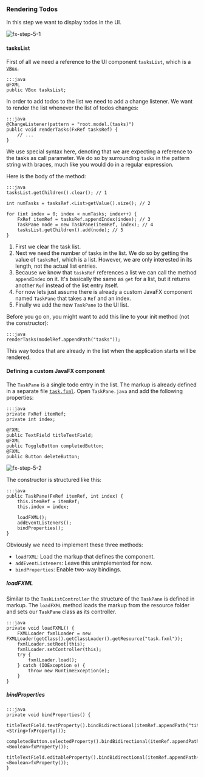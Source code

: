 ### Rendering Todos

In this step we want to display todos in the UI.

![fx-step-5-1](/static/images/tutorial/fx-step-5-1.png)

#### tasksList

First of all we need a reference to the UI component `tasksList`, which is a [`VBox`][1].

    :::java
    @FXML
    public VBox tasksList;

In order to add todos to the list we need to add a change listener.
We want to render the list whenever the list of todos changes:

    :::java
    @ChangeListener(pattern = "root.model.(tasks)")
    public void renderTasks(FxRef tasksRef) {
        // ...
    }

We use special syntax here, denoting that we are expecting a reference to the tasks as call parameter.
We do so by surrounding `tasks` in the pattern string with braces, much like you would do in a regular expression.

Here is the body of the method:

    :::java
    tasksList.getChildren().clear(); // 1

    int numTasks = tasksRef.<List>getValue().size(); // 2

    for (int index = 0; index < numTasks; index++) {
        FxRef itemRef = tasksRef.appendIndex(index); // 3
        TaskPane node = new TaskPane(itemRef, index); // 4
        tasksList.getChildren().add(node); // 5
    }

1. First we clear the task list.
2. Next we need the number of tasks in the list. We do so by getting the value of `tasksRef`, which is a list.
However, we are only interested in its length, not the actual list entries.
3. Because we know that `tasksRef` references a list we can call the method `appendIndex` on it.
It's basically the same as `get` for a list, but it returns another `Ref` instead of the list entry itself.
4. For now lets just assume there is already a custom JavaFX component named `TaskPane` that takes a `Ref` and an index.
5. Finally we add the new `TaskPane` to the UI list.

Before you go on, you might want to add this line to your init method (not the constructor):

    :::java
    renderTasks(modelRef.appendPath("tasks"));

This way todos that are already in the list when the application starts will be rendered.

#### Defining a custom JavaFX component

The `TaskPane` is a single todo entry in the list. The markup is already defined in a separate file [`task.fxml`][2].
Open `TaskPane.java` and add the following properties:

    :::java
    private FxRef itemRef;
    private int index;

    @FXML
    public TextField titleTextField;
    @FXML
    public ToggleButton completedButton;
    @FXML
    public Button deleteButton;

![fx-step-5-2](/static/images/tutorial/fx-step-5-2.png)

The constructor is structured like this:

    :::java
    public TaskPane(FxRef itemRef, int index) {
        this.itemRef = itemRef;
        this.index = index;

        loadFXML();
        addEventListeners();
        bindProperties();
    }

Obviously we need to implement these three methods:

* `loadFXML`: Load the markup that defines the component.
* `addEventListeners`: Leave this unimplemented for now.
* `bindProperties`: Enable two-way bindings.

##### loadFXML

Similar to the `TaskListController` the structure of the `TaskPane` is defined in markup.
The `loadFXML` method loads the markup from the resource folder and sets our `TaskPane` class as its controller.

    :::java
    private void loadFXML() {
        FXMLLoader fxmlLoader = new FXMLLoader(getClass().getClassLoader().getResource("task.fxml"));
        fxmlLoader.setRoot(this);
        fxmlLoader.setController(this);
        try {
            fxmlLoader.load();
        } catch (IOException e) {
            throw new RuntimeException(e);
        }
    }

##### bindProperties

    :::java
    private void bindProperties() {
        titleTextField.textProperty().bindBidirectional(itemRef.appendPath("title").<String>fxProperty());
        completedButton.selectedProperty().bindBidirectional(itemRef.appendPath("completed").<Boolean>fxProperty());
        titleTextField.editableProperty().bindBidirectional(itemRef.appendPath("editable").<Boolean>fxProperty());
    }

[1]: http://docs.oracle.com/javafx/2/api/javafx/scene/layout/VBox.html
[2]: https://github.com/ankor-io/ankor-todo/blob/fx-step-5/todo-fx/src/main/resources/task.fxml
